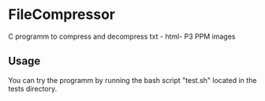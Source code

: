 # FileCompressor
C programm to compress and decompress txt - html- P3 PPM images

## Usage

You can try the programm by running the bash script "test.sh" located in the tests directory.
